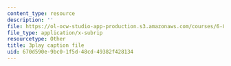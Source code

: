 ```yaml
---
content_type: resource
description: ''
file: https://ol-ocw-studio-app-production.s3.amazonaws.com/courses/6-890-algorithmic-lower-bounds-fun-with-hardness-proofs-fall-2014/670d590e9bc01f5d48cd49382f428134_iDNpHHO_O6w.srt
file_type: application/x-subrip
resourcetype: Other
title: 3play caption file
uid: 670d590e-9bc0-1f5d-48cd-49382f428134
---
```

